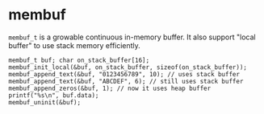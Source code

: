 membuf
======

`membuf_t` is a growable continuous in-memory buffer. It also support "local buffer" to use stack memory efficiently.

    membuf_t buf; char on_stack_buffer[16];
    membuf_init_local(&buf, on_stack_buffer, sizeof(on_stack_buffer));
    membuf_append_text(&buf, "0123456789", 10); // uses stack buffer
    membuf_append_text(&buf, "ABCDEF", 6); // still uses stack buffer
    membuf_append_zeros(&buf, 1); // now it uses heap buffer
    printf("%s\n", buf.data);
    membuf_uninit(&buf);

